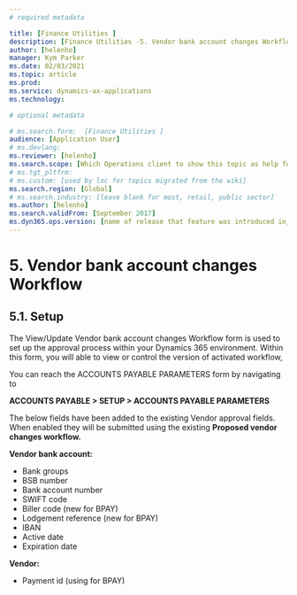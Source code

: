 ```yaml
---
# required metadata

title: [Finance Utilities ]
description: [Finance Utilities -5.	Vendor bank account changes Workflow ]
author: [helenho]
manager: Kym Parker
ms.date: 02/03/2021
ms.topic: article
ms.prod: 
ms.service: dynamics-ax-applications
ms.technology: 

# optional metadata

# ms.search.form:  [Finance Utilities ]
audience: [Application User]
# ms.devlang: 
ms.reviewer: [helenho]
ms.search.scope: [Which Operations client to show this topic as help for, to be set by content strategist, see list here: https://microsoft.sharepoint.com/teams/DynDoc/_layouts/15/WopiFrame.aspx?sourcedoc={23419e1c-eb64-42e9-aa9b-79875b428718}&action=edit&wd=target%28Core%20Dynamics%20AX%20CP%20requirements%2Eone%7C4CC185C0%2DEFAA%2D42CD%2D94B9%2D8F2A45E7F61A%2FVersions%20list%20for%20docs%20topics%7CC14BE630%2D5151%2D49D6%2D8305%2D554B5084593C%2F%29]
# ms.tgt_pltfrm: 
# ms.custom: [used by loc for topics migrated from the wiki]
ms.search.region: [Global]
# ms.search.industry: [leave blank for most, retail, public sector]
ms.author: [helenho]
ms.search.validFrom: [September 2017]
ms.dyn365.ops.version: [name of release that feature was introduced in, see list here: https://microsoft.sharepoint.com/teams/DynDoc/_layouts/15/WopiFrame.aspx?sourcedoc={23419e1c-eb64-42e9-aa9b-79875b428718}&action=edit&wd=target%28Core%20Dynamics%20AX%20CP%20requirements%2Eone%7C4CC185C0%2DEFAA%2D42CD%2D94B9%2D8F2A45E7F61A%2FVersions%20list%20for%20docs%20topics%7CC14BE630%2D5151%2D49D6%2D8305%2D554B5084593C%2F%29]
---
```


# 5.	Vendor bank account changes Workflow
## 5.1.	Setup

The View/Update Vendor bank account changes Workflow form is used to set up the approval process within your Dynamics 365 environment.
Within this form, you will able to view or control the version of activated workflow, 

You can reach the ACCOUNTS PAYABLE PARAMETERS form by navigating to

**ACCOUNTS PAYABLE > SETUP > ACCOUNTS PAYABLE PARAMETERS**

The below fields have been added to the existing Vendor approval fields. When enabled they will be submitted using the existing **Proposed vendor changes workflow.**

**Vendor bank account:**
-	Bank groups
-	BSB number
-	Bank account number
-	SWIFT code
-	Biller code (new for BPAY)
-	Lodgement reference (new for BPAY)
-	IBAN
-	Active date
-	Expiration date

**Vendor:**
-	Payment id (using for BPAY)
